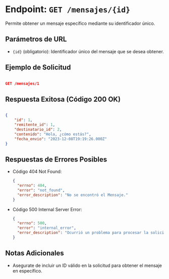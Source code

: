<!-- Documentacion de un endpoint get que trae un item especifico de la coleccion mensajes -->

# Endpoint: `GET /mensajes/{id}`

Permite obtener un mensaje específico mediante su identificador único.

## Parámetros de URL

- `{id}` (obligatorio): Identificador único del mensaje que se desea obtener.

## Ejemplo de Solicitud

```json

GET /mensajes/1

```

## Respuesta Exitosa (Código 200 OK)

```json

{
    "id": 1,
    "remitente_id": 1,
    "destinatario_id": 2,
    "contenido": "Hola, ¿cómo estás?",
    "fecha_envio": "2023-12-08T19:19:26.000Z"
}

```

## Respuestas de Errores Posibles

- Código 404 Not Found:

  ```json
  {
    "errno": 404,
    "error": "not_found",
    "error_description": "No se encontró el Mensaje."
  }
  ```

- Código 500 Internal Server Error:

  ```json
  {
    "errno": 500,
    "error": "internal_error",
    "error_description": "Ocurrió un problema para procesar la solicitud"
  }
  ```

## Notas Adicionales

- Asegurate de incluir un ID válido en la solicitud para obtener el mensaje en específico.
